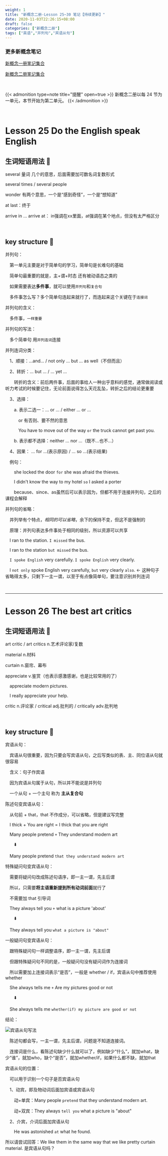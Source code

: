 ```yaml
---
weight: 1
title: "新概念二册-Lesson 25~30 笔记【持续更新】"
date: 2020-11-03T22:26:15+08:00
draft: false
categories: ["新概念二册"]
tags: ["英语","并列句","宾语从句"]
---
```


### 更多新概念笔记

[新概念一册笔记集合](https://wumanho.cn/categories/%E6%96%B0%E6%A6%82%E5%BF%B5%E4%B8%80%E5%86%8C/)

[新概念二册笔记集合](https://wumanho.cn/categories/%E6%96%B0%E6%A6%82%E5%BF%B5%E4%BA%8C%E5%86%8C/)

<!--more-->

&nbsp;

{{< admonition type=note title="提醒" open=true >}}
新概念二册以每 24 节为一单元，本节开始为第二单元。
{{< /admonition >}}

&nbsp;

# Lesson 25	Do the English speak English

## 生词短语用法 :facepunch:

several 量词 几个的意思，后面需要加可数名词复数形式

several times / several people

wonder 有两个意思，一个是“感到奇怪”，一个是“想知道”

at last：终于

arrive in ... arrive at： in强调在xx里面，at强调在某个地点，但没有太严格区分

&nbsp;

## key structure :key:

并列句：

&emsp;第一单元主要是对于简单句的学习，简单句是长难句的基础

&emsp;简单句最重要的就是，主+谓+时态 还有被动语态之类的

&emsp;如果需要表达**多件事**，就可以使用`并列句`和`复合句`

&emsp;多件事怎么写？多个简单句连起来就行了，而连起来这个关键在于`连接词`

并列句的含义：

&emsp;多件事，`一样重要`

并列句的写法：

&emsp;多个简单句 用`并列连词`连接

并列连词分类：

&emsp;1、顺接：...and... / not only ... but ... as well（不但而且）

&emsp;2、转折：... but ... / ... yet ...

&emsp;&emsp;转折的含义：前后两件事，后面的事给人一种出乎意料的感觉，通常做阅读或听力考试的时候要记住，无论前面说得怎么天花乱坠，转折之后的结论更重要

&emsp;3、选择：

&emsp;&emsp;a. 表示二选一：... or ... / either ... or ...

&emsp;&emsp;&emsp;or 有否则、要不然的意思

&emsp;&emsp;&emsp;You have to move out of the way `or` the truck cannot get past you.

&emsp;&emsp;b. 表示都不选择：neither ... nor ...（既不...也不...）

&emsp;4、因果： ... for ...(表示原因) / ... so ...(表示结果)

&emsp;例句：

&emsp;&emsp;she locked the door `for` she was afraid the thieves.

&emsp;&emsp;I didn't know the way to my hotel `so` I asked a porter

&emsp;&emsp;because、since、as虽然后可以表示因为，但都不用于连接并列句，之后的课程会解释

并列句的省略：

&emsp;并列举有个特点，*相同的可以省略*，余下的保持不变，但这不是强制的

&emsp;原理：并列句表达多件事处于相同的级别，所以资源可以共享

&emsp;I ran to the station. `I missed` the bus.

&emsp;I ran to the station `but missed` the bus.

&emsp;`I spoke English` very carefully. `I spoke English` very clearly.

&emsp;I `not only` spoke English very carefully, `but` very clearly `also`. <- 这种句子省略得太多，只剩下一主一谓，以至于有点像简单句，要注意识别并列连词

&nbsp;

------

# Lesson 26	The best art critics

## 生词短语用法 :haircut:

art critic / art critics 	n.艺术评论家/复数

material 			n.材料

curtain			n.窗帘、幕布

appreciate 		v.鉴赏（也表示感激感谢，也是比较常用的了）

&emsp;appreciate modern pictures.

&emsp;I really appreciate your help.

critic n.评论家 / critical adj.批判的 / critically adv.批判地

&nbsp;

## key structure :key:

宾语从句：

&emsp;宾语从句很重要，因为只要会写宾语从句，之后写类似的表、主、同位语从句就很容易

&emsp;含义：句子作宾语

&emsp;因为宾语从句属于从句，所以并不能说是并列句

&emsp;一个从句 + 一个主句 称为 **主从复合句**

陈述句变宾语从句：

&emsp;从句前 + that，that 不作成分，可以省略，但是建议写完整

&emsp;I thick  + You are right  = I thick that you are right

&emsp;Many people pretend `+` They understand modern art 

&emsp;&emsp;:arrow_down:

&emsp;Many people pretend `that they understand modern art`

特殊疑问句变宾语从句：

&emsp;需要将疑问句改成陈述句语序，即一主一谓，先主后谓

&emsp;所以，只需要**将主语重新提到所有动词前面**就行了

&emsp;不需要加 that 引导词

&emsp;They always tell you `+` what is a picture 'about' 

&emsp;&emsp;:arrow_down: 

&emsp;They always tell you `what a picture is "about"`

一般疑问句变宾语从句：

&emsp;跟特殊疑问句一样调整语序，即一主一谓，先主后谓

&emsp;但跟特殊疑问句不同的是，一般疑问句没有疑问词作为连接词

&emsp;所以需要加上连接词表示“是否”，一般是 whether / if，宾语从句中推荐使用 whether

&emsp;She always tells me `+` Are my pictures good or not

&emsp;&emsp;:arrow_down:

&emsp;She always tells me `whether(if) my picture are good or not`

结论：

![宾语从句写法](https://wumanhoblogimg.obs.cn-south-1.myhuaweicloud.com/images/newconcept2/newconcept0226.png)

&emsp;陈述句都会写，一主一谓，先主后谓，问题是不知道连接词。

&emsp;连接词是什么，看陈述句缺少什么就可以了，例如缺少“什么”，就加what，缺少“谁”，就加who，缺个“是否”，就加whether/if，如果什么都不缺，就加that

宾语从句的位置：

&emsp;可以用于识别一个句子是否宾语从句

&emsp;1、动宾，即及物动词后面加宾语或宾语从句

&emsp;&emsp;动+单宾：Many people `pretend` that they understand modern art.

&emsp;&emsp;动+双宾：They always `tell you` what a picture is "about"

&emsp;2、介宾，介词后面加宾语从句

&emsp;&emsp;He was astonished `at` what he found.

所以请尝试回答：We like them in the same way that we like pretty curtain material. 是宾语从句吗？